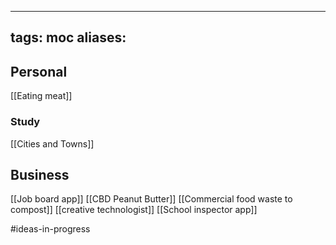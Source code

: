 
---
tags: moc
aliases:
---

## Personal
[[Eating meat]]

### Study
[[Cities and Towns]]

## Business 
[[Job board app]]
[[CBD Peanut Butter]]
[[Commercial food waste to compost]]
[[creative technologist]]
[[School inspector app]]

#ideas-in-progress 

